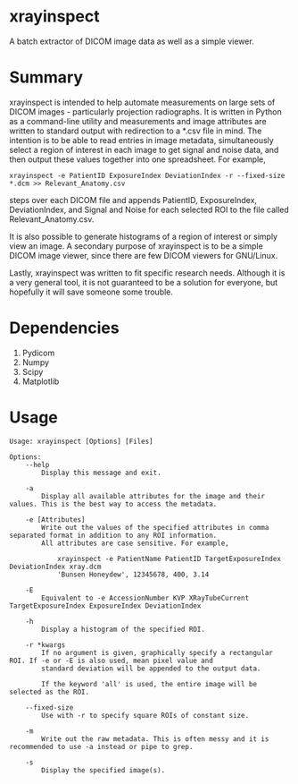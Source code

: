 # xrayinspect
A batch extractor of DICOM image data as well as a simple viewer.

# Summary
xrayinspect is intended to help automate measurements on large sets of DICOM images - particularly projection radiographs. It is written in Python as a command-line utility and measurements and image attributes are written to standard output with redirection to a *.csv file in mind. The intention is to be able to read entries in image metadata, simultaneously select a region of interest in each image to get signal and noise data, and then output these values together into one spreadsheet. For example,

	xrayinspect -e PatientID ExposureIndex DeviationIndex -r --fixed-size *.dcm >> Relevant_Anatomy.csv
	
steps over each DICOM file and appends PatientID, ExposureIndex, DeviationIndex, and Signal and Noise for each selected ROI to the file called Relevant_Anatomy.csv.

It is also possible to generate histograms of a region of interest or simply view an image. A secondary purpose of xrayinspect is to be a simple DICOM image viewer, since there are few DICOM viewers for GNU/Linux.

Lastly, xrayinspect was written to fit specific research needs. Although it is a very general tool, it is not guaranteed to be a solution for everyone, but hopefully it will save someone some trouble.

# Dependencies
1. Pydicom
2. Numpy
3. Scipy
4. Matplotlib

# Usage

	Usage: xrayinspect [Options] [Files]

	Options:
		--help
			Display this message and exit.
			
		-a
			Display all available attributes for the image and their values. This is the best way to access the metadata.
			
		-e [Attributes]
			Write out the values of the specified attributes in comma separated format in addition to any ROI information.
			All attributes are case sensitive. For example,
			
				xrayinspect -e PatientName PatientID TargetExposureIndex DeviationIndex xray.dcm
				'Bunsen Honeydew', 12345678, 400, 3.14
		
		-E
			Equivalent to -e AccessionNumber KVP XRayTubeCurrent TargetExposureIndex ExposureIndex DeviationIndex
		
		-h
			Display a histogram of the specified ROI.
		
		-r *kwargs
			If no argument is given, graphically specify a rectangular ROI. If -e or -E is also used, mean pixel value and
			standard deviation will be appended to the output data.
			
			If the keyword 'all' is used, the entire image will be selected as the ROI.
			
		--fixed-size
			Use with -r to specify square ROIs of constant size.
		
		-m
			Write out the raw metadata. This is often messy and it is recommended to use -a instead or pipe to grep.
			
		-s
			Display the specified image(s).
			
